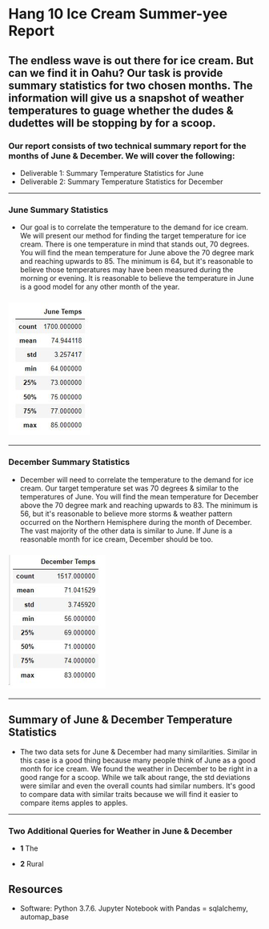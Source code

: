 # Hang 10 Ice Cream Summer-yee Report

## The endless wave is out there for ice cream. But can we find it in Oahu? Our task is provide summary statistics for two chosen months. The information will give us a snapshot of weather temperatures to guage whether the dudes & dudettes will be stopping by for a scoop. 

### Our report consists of two technical summary report for the months of June & December. We will cover the following:

  - Deliverable 1: Summary Temperature Statistics for June
  - Deliverable 2: Summary Temperature Statistics for December
---
### June Summary Statistics
 -  Our goal is to correlate the temperature to the demand for ice cream. We will present our method for finding the target temperature for ice cream. There is one temperature in mind that stands out, 70 degrees. You will find the mean temperature for June above the 70 degree mark and reaching upwards to 85. The minimum is 64, but it's reasonable to believe those temperatures may have been measured during the morning or evening. It is reasonable to believe the temperature in June is a good model for any other month of the year. 
### ![Fig1 June Temps](https://github.com/ScottyMacCVC/surfs_up/blob/main/June%20Temps.JPG)
---
### December Summary Statistics
 -  December will need to correlate the temperature to the demand for ice cream. Our target temperature set was 70 degrees & similar to the temperatures of June. You will find the mean temperature for December above the 70 degree mark and reaching upwards to 83. The minimum is 56, but it's reasonable to believe more storms & weather pattern occurred on the Northern Hemisphere during the month of December. The vast majority of the other data is similar to June. If June is a reasonable month for ice cream, December should be too. 
### ![Fig1 December Temps](https://github.com/ScottyMacCVC/surfs_up/blob/main/December%20Temps.JPG)
---

## Summary of June & December Temperature Statistics
  - The two data sets for June & December had many similarities. Similar in this case is a good thing because many people think of June as a good month for ice cream. We found the weather in December to be right in a good range for a scoop. While we talk about range, the std deviations were similar and even the overall counts had similar numbers. It's good to compare data with similar traits because we will find it easier to compare items apples to apples. 
 
---
### Two Additional Queries for Weather in June & December
- **1** The

- **2** Rural


## Resources
- Software: Python 3.7.6. Jupyter Notebook with Pandas = sqlalchemy, automap_base
